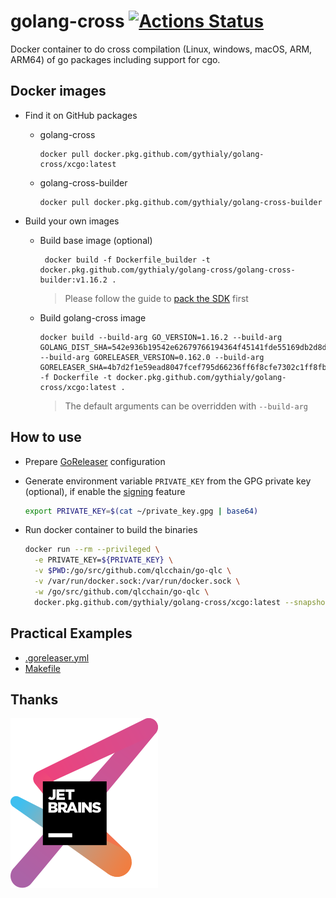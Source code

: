 # golang-cross [![Actions Status](https://github.com/gythialy/golang-cross/workflows/Docker%20Image%20CI/badge.svg)](https://github.com/gythialy/golang-cross/actions)

Docker container to do cross compilation (Linux, windows, macOS, ARM, ARM64) of go packages including support for cgo.

## Docker images

- Find it on GitHub packages

  - golang-cross
    ```
    docker pull docker.pkg.github.com/gythialy/golang-cross/xcgo:latest
    ```
  - golang-cross-builder
    ```
    docker pull docker.pkg.github.com/gythialy/golang-cross-builder
    ```

- Build your own images
  - Build base image (optional)
    ```
     docker build -f Dockerfile_builder -t docker.pkg.github.com/gythialy/golang-cross/golang-cross-builder:v1.16.2 .
    ```
    > Please follow the guide to [pack the SDK](https://github.com/tpoechtrager/osxcross#packaging-the-sdk) first
  - Build golang-cross image
    ```
    docker build --build-arg GO_VERSION=1.16.2 --build-arg GOLANG_DIST_SHA=542e936b19542e62679766194364f45141fde55169db2d8d01046555ca9eb4b8 --build-arg GORELEASER_VERSION=0.162.0 --build-arg  GORELEASER_SHA=4b7d2f1e59ead8047fcef795d66236ff6f8cfe7302c1ff8fb31bd360a3c6f32e -f Dockerfile -t docker.pkg.github.com/gythialy/golang-cross/xcgo:latest .
    ```
    > The default arguments can be overridden with `--build-arg`
## How to use

- Prepare [GoReleaser](https://goreleaser.com/intro/) configuration

- Generate environment variable `PRIVATE_KEY` from the GPG private key (optional), if enable the [signing](https://goreleaser.com/customization/sign/) feature

  ```bash
  export PRIVATE_KEY=$(cat ~/private_key.gpg | base64)
  ```

- Run docker container to build the binaries

  ```bash
  docker run --rm --privileged \
    -e PRIVATE_KEY=${PRIVATE_KEY} \
    -v $PWD:/go/src/github.com/qlcchain/go-qlc \
    -v /var/run/docker.sock:/var/run/docker.sock \
    -w /go/src/github.com/qlcchain/go-qlc \
    docker.pkg.github.com/gythialy/golang-cross/xcgo:latest --snapshot --rm-dist
  ```

## Practical Examples

- [.goreleaser.yml](https://github.com/qlcchain/go-qlc/blob/master/.goreleaser.yml)
- [Makefile](https://github.com/qlcchain/go-qlc/blob/master/Makefile#L50-L67)

## Thanks

[![Jetbrains](assets/jetbrains-variant-3.svg)](https://www.jetbrains.com/?from=golang-cross)
